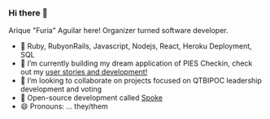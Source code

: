 ### Hi there 👋
Arique "Furia" Aguilar here!  Organizer turned software developer.
- 🔭 Ruby, RubyonRails, Javascript, Nodejs, React, Heroku Deployment, SQL
- 🌱 I’m currently building my dream application of PIES Checkin, check out my [user stories and development!](https://github.com/users/Arique1104/projects/6)
- 👯 I’m looking to collaborate on projects focused on QTBIPOC leadership development and voting
- 💬 Open-source development called [Spoke](https://github.com/StateVoicesNational/Spoke)
- 😄 Pronouns: ... they/them

